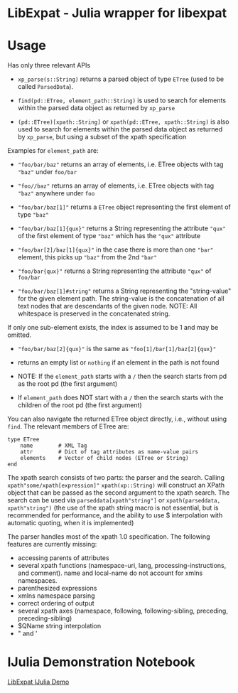 LibExpat - Julia wrapper for libexpat
=====================================

Usage
=====

Has only three relevant APIs

- ```xp_parse(s::String)``` returns a parsed object of type ```ETree``` (used to be called ```ParsedData```). 

- ```find(pd::ETree, element_path::String)``` is used to search for elements within the parsed data object as returned by ```xp_parse```

- ```(pd::ETree)[xpath::String]``` or ```xpath(pd::ETree, xpath::String)``` is also used to search for elements within the parsed
data object as returned by ```xp_parse```, but using a subset of the xpath specification


Examples for ```element_path``` are:

- ```"foo/bar/baz"``` returns an array of elements, i.e. ETree objects with tag ```"baz"``` under ```foo/bar```

- ```"foo//baz"``` returns an array of elements, i.e. ETree objects with tag ```"baz"``` anywhere under ```foo```

- ```"foo/bar/baz[1]"``` returns a ```ETree``` object representing the first element of type ```"baz"```

- ```"foo/bar/baz[1]{qux}"``` returns a String representing the attribute ```"qux"``` of the first element of type ```"baz"``` which
has the ```"qux"``` attribute

- ```"foo/bar[2]/baz[1]{qux}"``` in the case there is more than one ```"bar"``` element, this picks up ```"baz"``` from the 2nd ```"bar"```

- ```"foo/bar{qux}"``` returns a String representing the attribute ```"qux"``` of ```foo/bar```

- ```"foo/bar/baz[1]#string"``` returns a String representing the "string-value" for the given element path. The string-value is the
concatenation of all text nodes that are descendants of the given node. NOTE: All whitespace is preserved in the concatenated string.

If only one sub-element exists, the index is assumed to be 1 and may be omitted.
- ```"foo/bar/baz[2]{qux}"``` is the same as ```"foo[1]/bar[1]/baz[2]{qux}"```

- returns an empty list or ```nothing``` if an element in the path is not found

- NOTE: If the ```element_path``` starts with a ```/``` then the search starts from pd as the root pd (the first argument)

- If ```element_path``` does NOT start with a ```/``` then the search starts with the children of the root pd (the first argument)


You can also navigate the returned ETree object directly, i.e., without using ```find```. 
The relevant members of ETree are:

```
type ETree
    name        # XML Tag 
    attr        # Dict of tag attributes as name-value pairs 
    elements    # Vector of child nodes (ETree or String)
end
```

The xpath search consists of two parts: the parser and the search. Calling ```xpath"some/xpath[expression]"``` ```xpath(xp::String)``` will construct an XPath object that can be passed as the second argument to the xpath search. The search can be used via ```parseddata[xpath"string"]``` or ```xpath(parseddata, xpath"string")``` (the use of the xpath string macro is not essential, but is recommended for performance, and the ability to use $ interpolation with automatic quoting, when it is implemented)

The parser handles most of the xpath 1.0 specification. The following features are currently missing:
 * accessing parents of attributes
 * several xpath functions (namespace-uri, lang, processing-instructions, and comment). name and local-name do not account for xmlns namespaces.
 * parenthesized expressions
 * xmlns namespace parsing
 * correct ordering of output
 * several xpath axes (namespace, following, following-sibling, preceding, preceding-sibling)
 * $QName string interpolation
 * &quot; and &apos;
 
IJulia Demonstration Notebook
=============================
[LibExpat IJulia Demo ](http://nbviewer.ipython.org/urls/raw.github.com/catawbasam/LibExpat.jl/master/libexpat_test.ipynb)

